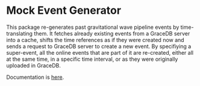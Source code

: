 # Mock Event Generator

This package re-generates past gravitational wave pipeline events by time-translating them. It fetches already existing events from a GraceDB server into a cache, shifts the time references as if they were created now and sends a request to GraceDB server to create a new event. By specifiying a super-event, all the online events that are part of it are re-created, either all at the same time, in a specific time interval, or as they were originally uploaded in GraceDB.

Documentation is [here](https://emfollow.docs.ligo.org/mock-event-generator/).
